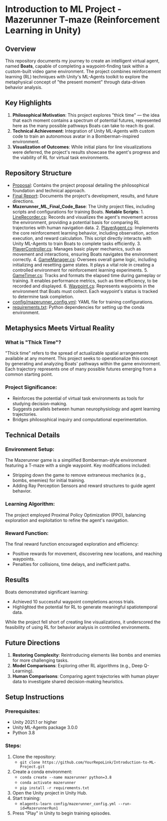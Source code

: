 # Introduction to ML Project - Mazerunner T-maze (Reinforcement Learning in Unity)

## Overview

This repository documents my journey to create an intelligent virtual agent, named **Boats**, capable of completing a waypoint-finding task within a custom-built video game environment. The project combines reinforcement learning (RL) techniques with Unity's ML-Agents toolkit to explore the metaphysical concept of "the present moment" through data-driven behavior analysis.

## Key Highlights

1. **Philosophical Motivation**: This project explores "thick time" — the idea that each moment contains a spectrum of potential futures, represented here as the many possible pathways Boats can take to reach its goal.
2. **Technical Achievement**: Integration of Unity ML-Agents with custom code to train an autonomous avatar in a Bomberman-inspired environment.
3. **Visualization of Outcomes**: While initial plans for line visualizations were deferred, the project's results showcase the agent's progress and the viability of RL for virtual task environments.

## Repository Structure

- [Proposal]((https://github.com/PlancksEpoch/Introduction-to-ML-Project/blob/main/Proposal/DSC412_001_FA24_PR_sbrantl.pdf)): Contains the project proposal detailing the philosophical foundation and technical approach.
- [Final Report](https://github.com/PlancksEpoch/Introduction-to-ML-Project/blob/main/Final_Report/DSC412_001_FA24_FR_sbrantl.pdf): Documents the project's development, results, and future directions.
- **Mazerunner_ML_Final_Code_Base**: The Unity project files, including scripts and configurations for training Boats.
    **Notable Scripts**:
      1. [LineRecorder.cs](https://github.com/PlancksEpoch/Introduction-to-ML-Project/blob/main/Mazerunner_ML_Final_Code_Base/Assets/Scripts/LineRecorder.cs): Records and visualizes the agent's movement across the environment, providing a potential basis for comparing RL trajectories with human navigation data.
      2. [PlayerAgent.cs](https://github.com/PlancksEpoch/Introduction-to-ML-Project/blob/main/Mazerunner_ML_Final_Code_Base/Assets/Scripts/PlayerAgent.cs): Implements the core reinforcement learning behavior, including observation, action execution, and reward calculation. This script directly interacts with Unity ML-Agents to train Boats to complete tasks efficiently.
      3. [PlayerController.cs](https://github.com/PlancksEpoch/Introduction-to-ML-Project/blob/main/Mazerunner_ML_Final_Code_Base/Assets/Scripts/PlayerController.cs): Manages basic player mechanics, such as movement and interactions, ensuring Boats navigates the environment correctly.
      4. [GameManager.cs](https://github.com/PlancksEpoch/Introduction-to-ML-Project/blob/main/Mazerunner_ML_Final_Code_Base/Assets/Scripts/GameManager.cs): Oversees overall game logic, including initializing and resetting game states. It plays a vital role in creating a controlled environment for reinforcement learning experiments.
      5. [GameTimer.cs](https://github.com/PlancksEpoch/Introduction-to-ML-Project/blob/main/Mazerunner_ML_Final_Code_Base/Assets/Scripts/GameTimer.cs): Tracks and formats the elapsed time during gameplay or training. It enables performance metrics, such as time efficiency, to be recorded and displayed.
      6. [Waypoint.cs](https://github.com/PlancksEpoch/Introduction-to-ML-Project/blob/main/Mazerunner_ML_Final_Code_Base/Assets/Scripts/Waypoint.cs): Represents waypoints in the environment that Boats must collect. Each waypoint's status is tracked to determine task completion.
- [config/mazerunner_config.yml](https://github.com/PlancksEpoch/Introduction-to-ML-Project/blob/main/Mazerunner_ML_Final_Code_Base/config/mazerunner_config.yml): YAML file for training configurations.
- [requirements.txt](https://github.com/PlancksEpoch/Introduction-to-ML-Project/blob/main/requirements.txt): Python dependencies for setting up the conda environment.

## Metaphysics Meets Virtual Reality

### What is "Thick Time"?
"Thick time" refers to the spread of actualizable spatial arrangements available at any moment. This project seeks to operationalize this concept by generating and analyzing Boats' pathways within the game environment. Each trajectory represents one of many possible futures emerging from a common starting point.

### Project Significance:
- Reinforces the potential of virtual task environments as tools for studying decision-making.
- Suggests parallels between human neurophysiology and agent learning trajectories.
- Bridges philosophical inquiry and computational experimentation.

## Technical Details

### Environment Setup:
The Mazerunner game is a simplified Bomberman-style environment featuring a T-maze with a single waypoint. Key modifications included:
- Stripping down the game to remove extraneous mechanics (e.g., bombs, enemies) for initial training.
- Adding Ray Perception Sensors and reward structures to guide agent behavior.

### Learning Algorithm:
The project employed Proximal Policy Optimization (PPO), balancing exploration and exploitation to refine the agent's navigation.

### Reward Function:
The final reward function encouraged exploration and efficiency:
- Positive rewards for movement, discovering new locations, and reaching waypoints.
- Penalties for collisions, time delays, and inefficient paths.

## Results

Boats demonstrated significant learning:
- Achieved 10 successful waypoint completions across trials.
- Highlighted the potential for RL to generate meaningful spatiotemporal data.

While the project fell short of creating line visualizations, it underscored the feasibility of using RL for behavior analysis in controlled environments.

## Future Directions
1. **Restoring Complexity**: Reintroducing elements like bombs and enemies for more challenging tasks.
2. **Model Comparisons**: Exploring other RL algorithms (e.g., Deep Q-Learning).
3. **Human Comparisons**: Comparing agent trajectories with human player data to investigate shared decision-making heuristics.

## Setup Instructions

### Prerequisites:
- Unity 2021.1 or higher
- Unity ML-Agents package 3.0.0
- Python 3.8

### Steps:
1. Clone the repository:
    - `git clone https://github.com/YourRepoLink/Introduction-to-ML-Project.git`
2. Create a conda environment:
    - `conda create --name mazerunner python=3.8`
    - `conda activate mazerunner`
    - `pip install -r requirements.txt`
3. Open the Unity project in Unity Hub.
4. Start training:
    - `mlagents-learn config/mazerunner_config.yml --run-id=MazerunnerRun1`
5. Press "Play" in Unity to begin training episodes.
